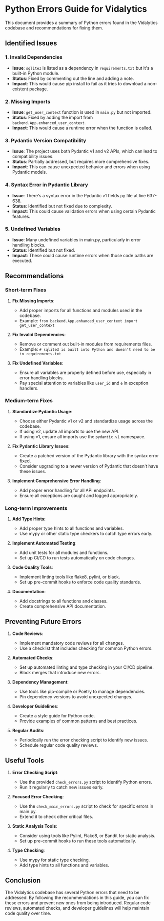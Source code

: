 # Python Errors Guide for Vidalytics

This document provides a summary of Python errors found in the Vidalytics codebase and recommendations for fixing them.

## Identified Issues

### 1. Invalid Dependencies

- **Issue**: `sqlite3` is listed as a dependency in `requirements.txt` but it's a built-in Python module.
- **Status**: Fixed by commenting out the line and adding a note.
- **Impact**: This would cause pip install to fail as it tries to download a non-existent package.

### 2. Missing Imports

- **Issue**: `get_user_context` function is used in `main.py` but not imported.
- **Status**: Fixed by adding the import from `backend.App.enhanced_user_context`.
- **Impact**: This would cause a runtime error when the function is called.

### 3. Pydantic Version Compatibility

- **Issue**: The project uses both Pydantic v1 and v2 APIs, which can lead to compatibility issues.
- **Status**: Partially addressed, but requires more comprehensive fixes.
- **Impact**: This can cause unexpected behavior and errors when using Pydantic models.

### 4. Syntax Error in Pydantic Library

- **Issue**: There's a syntax error in the Pydantic v1 fields.py file at line 637-638.
- **Status**: Identified but not fixed due to complexity.
- **Impact**: This could cause validation errors when using certain Pydantic features.

### 5. Undefined Variables

- **Issue**: Many undefined variables in main.py, particularly in error handling blocks.
- **Status**: Identified but not fixed.
- **Impact**: These could cause runtime errors when those code paths are executed.

## Recommendations

### Short-term Fixes

1. **Fix Missing Imports**:
   - Add proper imports for all functions and modules used in the codebase.
   - Example: `from backend.App.enhanced_user_context import get_user_context`

2. **Fix Invalid Dependencies**:
   - Remove or comment out built-in modules from requirements files.
   - Example: `# sqlite3 is built into Python and doesn't need to be in requirements.txt`

3. **Fix Undefined Variables**:
   - Ensure all variables are properly defined before use, especially in error handling blocks.
   - Pay special attention to variables like `user_id` and `e` in exception handlers.

### Medium-term Fixes

1. **Standardize Pydantic Usage**:
   - Choose either Pydantic v1 or v2 and standardize usage across the codebase.
   - If using v2, update all imports to use the new API.
   - If using v1, ensure all imports use the `pydantic.v1` namespace.

2. **Fix Pydantic Library Issues**:
   - Create a patched version of the Pydantic library with the syntax error fixed.
   - Consider upgrading to a newer version of Pydantic that doesn't have these issues.

3. **Implement Comprehensive Error Handling**:
   - Add proper error handling for all API endpoints.
   - Ensure all exceptions are caught and logged appropriately.

### Long-term Improvements

1. **Add Type Hints**:
   - Add proper type hints to all functions and variables.
   - Use mypy or other static type checkers to catch type errors early.

2. **Implement Automated Testing**:
   - Add unit tests for all modules and functions.
   - Set up CI/CD to run tests automatically on code changes.

3. **Code Quality Tools**:
   - Implement linting tools like flake8, pylint, or black.
   - Set up pre-commit hooks to enforce code quality standards.

4. **Documentation**:
   - Add docstrings to all functions and classes.
   - Create comprehensive API documentation.

## Preventing Future Errors

1. **Code Reviews**:
   - Implement mandatory code reviews for all changes.
   - Use a checklist that includes checking for common Python errors.

2. **Automated Checks**:
   - Set up automated linting and type checking in your CI/CD pipeline.
   - Block merges that introduce new errors.

3. **Dependency Management**:
   - Use tools like pip-compile or Poetry to manage dependencies.
   - Pin dependency versions to avoid unexpected changes.

4. **Developer Guidelines**:
   - Create a style guide for Python code.
   - Provide examples of common patterns and best practices.

5. **Regular Audits**:
   - Periodically run the error checking script to identify new issues.
   - Schedule regular code quality reviews.

## Useful Tools

1. **Error Checking Script**:
   - Use the provided `check_errors.py` script to identify Python errors.
   - Run it regularly to catch new issues early.

2. **Focused Error Checking**:
   - Use the `check_main_errors.py` script to check for specific errors in main.py.
   - Extend it to check other critical files.

3. **Static Analysis Tools**:
   - Consider using tools like Pylint, Flake8, or Bandit for static analysis.
   - Set up pre-commit hooks to run these tools automatically.

4. **Type Checking**:
   - Use mypy for static type checking.
   - Add type hints to all functions and variables.

## Conclusion

The Vidalytics codebase has several Python errors that need to be addressed. By following the recommendations in this guide, you can fix these errors and prevent new ones from being introduced. Regular code reviews, automated checks, and developer guidelines will help maintain code quality over time.